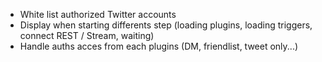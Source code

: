 * White list authorized Twitter accounts
* Display when starting differents step (loading plugins, loading triggers, connect REST / Stream, waiting)
* Handle auths acces from each plugins (DM, friendlist, tweet only...)
